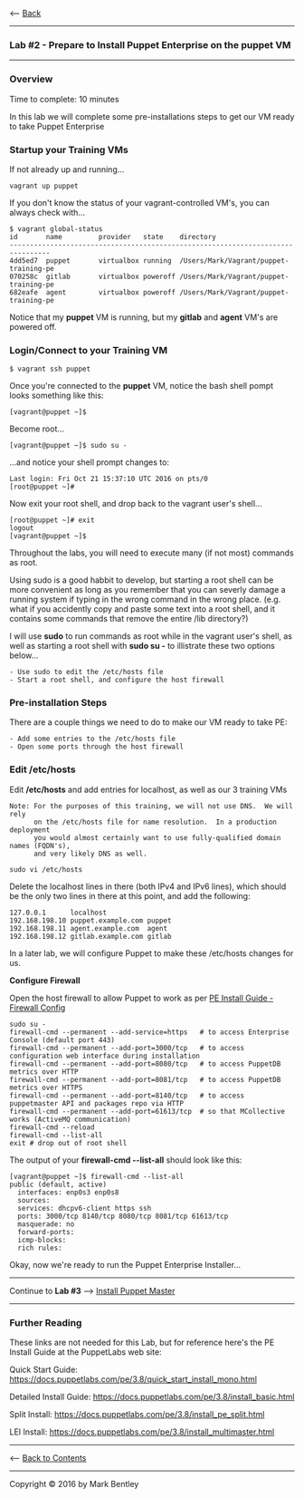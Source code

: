 <-- [Back](01-Provision-Training-VMs.md#lab-1)

---

### **Lab #2** - Prepare to Install Puppet Enterprise on the **puppet** VM

---

### Overview

Time to complete:  10 minutes

In this lab we will complete some pre-installations steps to get our VM ready to take Puppet Enterprise

### Startup your Training VMs

If not already up and running...

```
vagrant up puppet
```

If you don't know the status of your vagrant-controlled VM's, you can always check with...

```
$ vagrant global-status
id       name         provider   state    directory
--------------------------------------------------------------------------------
4dd5ed7  puppet       virtualbox running  /Users/Mark/Vagrant/puppet-training-pe
070258c  gitlab       virtualbox poweroff /Users/Mark/Vagrant/puppet-training-pe
682eafe  agent        virtualbox poweroff /Users/Mark/Vagrant/puppet-training-pe
```

Notice that my **puppet** VM is running, but my **gitlab** and **agent** VM's are powered off.

### Login/Connect to your Training VM

```
$ vagrant ssh puppet
```

Once you're connected to the **puppet** VM, notice the bash shell pompt looks something like this:

```
[vagrant@puppet ~]$
```

Become root...

```
[vagrant@puppet ~]$ sudo su -
```

...and notice your shell prompt changes to:

```
Last login: Fri Oct 21 15:37:10 UTC 2016 on pts/0
[root@puppet ~]#
```

Now exit your root shell, and drop back to the vagrant user's shell...

```
[root@puppet ~]# exit
logout
[vagrant@puppet ~]$
```

Throughout the labs, you will need to execute many (if not most) commands as root.

Using sudo is a good habbit to develop, but starting a root shell can be more
convenient as long as you remember that you can severly damage a running system if
typing in the wrong command in the wrong place. (e.g. what if you accidently copy
and paste some text into a root shell, and it contains some commands that remove
the entire /lib directory?)

I will use **sudo** to run commands as root while in the vagrant user's shell, as
well as starting a root shell with **sudo su -** to illistrate these two options
below...

    - Use sudo to edit the /etc/hosts file
    - Start a root shell, and configure the host firewall


### Pre-installation Steps

There are a couple things we need to do to make our VM ready to take PE:

    - Add some entries to the /etc/hosts file
    - Open some ports through the host firewall

### Edit /etc/hosts

Edit **/etc/hosts** and add entries for localhost, as well as our 3 training VMs

    Note: For the purposes of this training, we will not use DNS.  We will rely
          on the /etc/hosts file for name resolution.  In a production deployment
          you would almost certainly want to use fully-qualified domain names (FQDN's),
          and very likely DNS as well.

```
sudo vi /etc/hosts
```

Delete the localhost lines in there (both IPv4 and IPv6 lines), which should be the
only two lines in there at this point, and add the following:

```
127.0.0.1      localhost
192.168.198.10 puppet.example.com puppet
192.168.198.11 agent.example.com  agent
192.168.198.12 gitlab.example.com gitlab
```

In a later lab, we will configure Puppet to make these /etc/hosts changes for us.

**Configure Firewall**

Open the host firewall to allow Puppet to work as per [PE Install Guide - Firewall Config](https://docs.puppetlabs.com/pe/3.8/install_system_requirements.html#firewall-configuration)

```shell
sudo su -
firewall-cmd --permanent --add-service=https   # to access Enterprise Console (default port 443)
firewall-cmd --permanent --add-port=3000/tcp   # to access configuration web interface during installation
firewall-cmd --permanent --add-port=8080/tcp   # to access PuppetDB metrics over HTTP
firewall-cmd --permanent --add-port=8081/tcp   # to access PuppetDB metrics over HTTPS
firewall-cmd --permanent --add-port=8140/tcp   # to access puppetmaster API and packages repo via HTTP
firewall-cmd --permanent --add-port=61613/tcp  # so that MCollective works (ActiveMQ communication)
firewall-cmd --reload
firewall-cmd --list-all
exit # drop out of root shell
```

The output of your **firewall-cmd --list-all** should look like this:

```
[vagrant@puppet ~]$ firewall-cmd --list-all
public (default, active)
  interfaces: enp0s3 enp0s8
  sources:
  services: dhcpv6-client https ssh
  ports: 3000/tcp 8140/tcp 8080/tcp 8081/tcp 61613/tcp
  masquerade: no
  forward-ports:
  icmp-blocks:
  rich rules:
```

Okay, now we're ready to run the Puppet Enterprise Installer...

---

Continue to **Lab #3** --> [Install Puppet Master](03-Install-Puppet-Master.md#lab-3)

---

### Further Reading

These links are not needed for this Lab, but for reference here's the PE Install Guide at the PuppetLabs web site:

Quick Start Guide:  <https://docs.puppetlabs.com/pe/3.8/quick_start_install_mono.html>

Detailed Install Guide:  <https://docs.puppetlabs.com/pe/3.8/install_basic.html>

Split Install:   <https://docs.puppetlabs.com/pe/3.8/install_pe_split.html>

LEI Install:   <https://docs.puppetlabs.com/pe/3.8/install_multimaster.html>

---

<-- [Back to Contents](/README.md)

---

Copyright © 2016 by Mark Bentley



